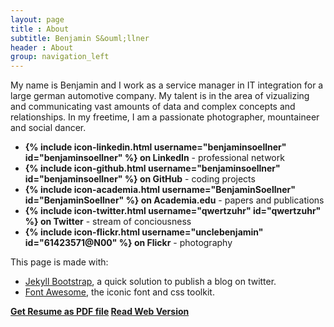 ```yaml
---
layout: page
title : About
subtitle: Benjamin S&ouml;llner
header : About
group: navigation_left
---
```


My name is Benjamin and I work as a service manager in IT integration for a large
german automotive company. My talent is in the area of vizualizing and communicating
vast amounts of data and complex concepts and relationships.
In my freetime, I am a passionate photographer, mountaineer and social dancer.

* **{% include icon-linkedin.html username="benjaminsoellner" id="benjaminsoellner" %} on LinkedIn** - professional network<br />
* **{% include icon-github.html username="benjaminsoellner" id="benjaminsoellner" %} on GitHub** - coding projects<br />
* **{% include icon-academia.html username="BenjaminSoellner" id="BenjaminSoellner" %} on Academia.edu** - papers and publications <br />
* **{% include icon-twitter.html username="qwertzuhr" id="qwertzuhr" %} on Twitter** - stream of conciousness<br />
* **{% include icon-flickr.html username="unclebenjamin" id="61423571@N00" %} on Flickr** - photography<br />

This page is made with:

* [Jekyll Bootstrap](http://www.jekyllbootstrap.com/), a quick solution to publish a blog on twitter.
* [Font Awesome](https://fortawesome.github.io/Font-Awesome/), the iconic font and css toolkit.

<div style="margin-bottom: 1em; font-weight: bold;">
<a class="btn" href="resume.pdf"><span class="icon fa fa-file-pdf-o"></span> Get Resume as PDF file</a>
<a class="btn" href="resume.html"><span class="icon fa fa-globe"></span> Read Web Version</a>
</div>
